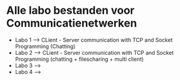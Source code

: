  # Alle labo bestanden voor Communicatienetwerken
  - Labo 1 --> CLient - Server communication with TCP and Socket Programming (Chatting)
  - Labo 2 --> CLient - Server communication with TCP and Socket Programming (chatting + filescharing + multi client)
  - Labo 3 -->
  - Labo 4 -->
